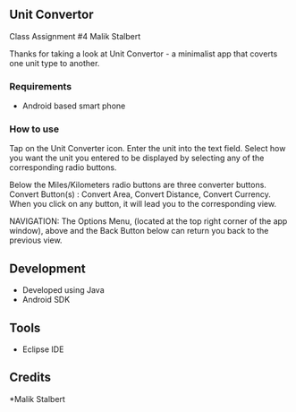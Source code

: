 ## Unit Convertor
Class Assignment #4
Malik Stalbert

Thanks for taking a look at Unit Convertor - a minimalist app that coverts one unit type to another.

### Requirements

* Android based smart phone


### How to use

Tap on the Unit Converter icon. 
Enter the unit into the text field.
Select how you want the unit you entered to be displayed by selecting any of the corresponding radio buttons.

Below the Miles/Kilometers radio buttons are three converter buttons.
Convert Button(s) : Convert Area, Convert Distance, Convert Currency.
When you click on any button, it will lead you to the corresponding view.

NAVIGATION:
The Options Menu, (located at the top right corner of the app window), above and the Back Button below can return you back to the previous view.


## Development

* Developed using Java
* Android SDK


## Tools
* Eclipse IDE

## Credits

*Malik Stalbert
